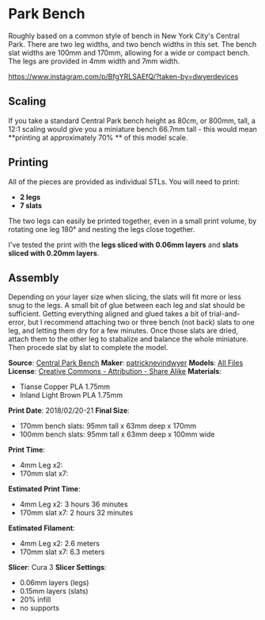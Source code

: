 # Park Bench

Roughly based on a common style of bench in New York City's Central Park. There are two
leg widths, and two bench widths in this set. The bench slat widths are 100mm and 170mm, allowing
for a wide or compact bench. The legs are provided in 4mm width and 7mm width.

https://www.instagram.com/p/BfgYRLSAEfQ/?taken-by=dwyerdevices

## Scaling

If you take a standard Central Park bench height as 80cm, or 800mm, tall, a 12:1 scaling would give
you a miniature bench 66.7mm tall - this would mean **printing at approximately 70% ** of this model scale.

## Printing

All of the pieces are provided as individual STLs. You will need to print:

 - **2 legs**
 - **7 slats**

The two legs can easily be printed together, even in a small print volume, by rotating one leg 180° and
nesting the legs close together. 

I've tested the print with the **legs sliced with 0.06mm layers** and **slats sliced with 0.20mm layers**.

## Assembly

Depending on your layer size when slicing, the slats will fit more or less snug to the legs. A small
bit of glue between each leg and slat should be sufficient. Getting everything aligned and glued takes
a bit of trial-and-error, but I recommend attaching two or three bench (not back) slats to one leg, and
letting them dry for a few minutes. Once those slats are dried, attach them to the other leg to stabalize
and balance the whole miniature. Then procede slat by slat to complete the model.

**Source**: [Central Park Bench](https://www.thingiverse.com/thing:2803112)
**Maker**: [patricknevindwyer](https://www.thingiverse.com/patricknevindwyer)
**Models**: [All Files](https://www.thingiverse.com/thing:2803112/zip)
**License**: [Creative Commons - Attribution - Share Alike](http://creativecommons.org/licenses/by-sa/3.0/)
**Materials**:

 - Tianse Copper PLA 1.75mm
 - Inland Light Brown PLA 1.75mm
 
**Print Date**: 2018/02/20-21
**Final Size**: 
 
 - 170mm bench slats: 95mm tall x 63mm deep x 170mm
 - 100mm bench slats: 95mm tall x 63mm deep x 100mm wide
 
**Print Time**:

 - 4mm Leg x2: 
 - 170mm slat x7: 

**Estimated Print Time**:

 - 4mm Leg x2: 3 hours 36 minutes
 - 170mm slat x7: 2 hours 32 minutes

**Estimated Filament**:

 - 4mm Leg x2: 2.6 meters
 - 170mm slat x7: 6.3 meters

**Slicer**: Cura 3
**Slicer Settings**:

 - 0.06mm layers (legs)
 - 0.15mm layers (slats)
 - 20% infill
 - no supports